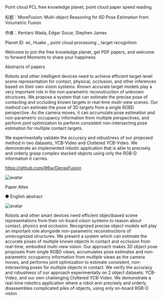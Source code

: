 Point cloud PCL free knowledge planet, point cloud paper speed reading. 

 标题：MoreFusion: Multi-object Reasoning for 6D Pose Estimation from Volumetric Fusion 

 作者：Kentaro Wada, Edgar Sucar, Stephen James 

 Planet ID: wl_ Huake _ point cloud processing _ target recognition 

 Welcome to join the free knowledge planet, get PDF papers, and welcome to forward Moments to share your happiness. 

 Abstracts of papers 

 Robots and other intelligent devices need to achieve efficient target-level scene representation for contact, physical, occlusion, and other inferences based on their own vision systems. Known accurate target models play a very important role in the non-parametric reconstruction of unknown structures. We propose a system that can estimate the precise pose of contacting and occluding known targets in real-time multi-view scenes. Our method can estimate the pose of 3D targets from a single RGBD perspective. As the camera moves, it can accumulate pose estimation and non-parametric occupancy information from multiple perspectives, and perform joint optimization to perform consistent non-intersecting pose estimation for multiple contact targets. 

 We experimentally validate the accuracy and robustness of our proposed method in two datasets, YCB-Video and Cluttered YCB-Video. We demonstrate an implemented robotic application that is able to precisely and orderly grasp complex stacked objects using only the RGB-D information it carries. 

 https://github.com/j96w/DenseFusion 

 ![avatar]( 20200524215334569.JPG) 

 Paper Atlas      

 ● English abstract 

 ![avatar]( 2020052421541787.JPG) 

 Robots and other smart devices need efficient objectbased scene representations from their on-board vision systems to reason about contact, physics and occlusion. Recognized precise object models will play an important role alongside non-parametric reconstructions of unrecognized structures. We present a system which can estimate the accurate poses of multiple known objects in contact and occlusion from real-time, embodied multi-view vision. Our approach makes 3D object pose proposals from single RGBD views, accumulates pose estimates and non-parametric occupancy information from multiple views as the camera moves, and performs joint optimization to estimate consistent, non-intersecting poses for multiple objects in contact. We verify the accuracy and robustness of our approach experimentally on 2 object datasets: YCB-Video, and our own challenging Cluttered YCB-Video. We demonstrate a real-time robotics application where a robot arm precisely and orderly disassembles complicated piles of objects, using only on-board RGB-D vision  

